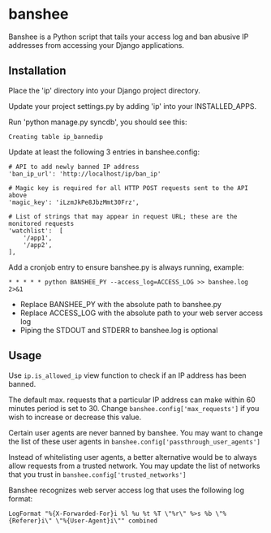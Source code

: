 # banshee
Banshee is a Python script that tails your access log and ban abusive IP addresses from accessing your Django applications.

## Installation

Place the 'ip' directory into your Django project directory.

Update your project settings.py by adding 'ip' into your INSTALLED_APPS.

Run 'python manage.py syncdb', you should see this:

    Creating table ip_bannedip

Update at least the following 3 entries in banshee.config:

    # API to add newly banned IP address
    'ban_ip_url': 'http://localhost/ip/ban_ip'

    # Magic key is required for all HTTP POST requests sent to the API above
    'magic_key': 'iLzmJkPe8JbzMmt30Frz',

    # List of strings that may appear in request URL; these are the monitored requests
    'watchlist':  [
        '/app1',
        '/app2',
    ],

Add a cronjob entry to ensure banshee.py is always running, example:

    * * * * * python BANSHEE_PY --access_log=ACCESS_LOG >> banshee.log 2>&1

* Replace BANSHEE_PY with the absolute path to banshee.py
* Replace ACCESS_LOG with the absolute path to your web server access log
* Piping the STDOUT and STDERR to banshee.log is optional

## Usage

Use `ip.is_allowed_ip` view function to check if an IP address has been banned.

The default max. requests that a particular IP address can make within 60 minutes period is set to 30.
Change `banshee.config['max_requests']` if you wish to increase or decrease this value.

Certain user agents are never banned by banshee.
You may want to change the list of these user agents in `banshee.config['passthrough_user_agents']`

Instead of whitelisting user agents, a better alternative would be to always allow requests from a trusted network.
You may update the list of networks that you trust in `banshee.config['trusted_networks']`

Banshee recognizes web server access log that uses the following log format:

    LogFormat "%{X-Forwarded-For}i %l %u %t %T \"%r\" %>s %b \"%{Referer}i\" \"%{User-Agent}i\"" combined
